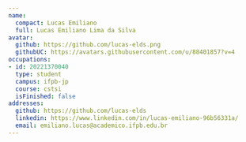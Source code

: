 ```yaml
---
name:
  compact: Lucas Emiliano
  full: Lucas Emiliano Lima da Silva
avatar:
  github: https://github.com/lucas-elds.png
  githubUC: https://avatars.githubusercontent.com/u/88401857?v=4
occupations:
- id: 20221370040
  type: student
  campus: ifpb-jp
  course: cstsi
  isFinished: false
addresses:
  github: https://github.com/lucas-elds
  linkedin: https://www.linkedin.com/in/lucas-emiliano-96b56331a/
  email: emiliano.lucas@academico.ifpb.edu.br
---
```


